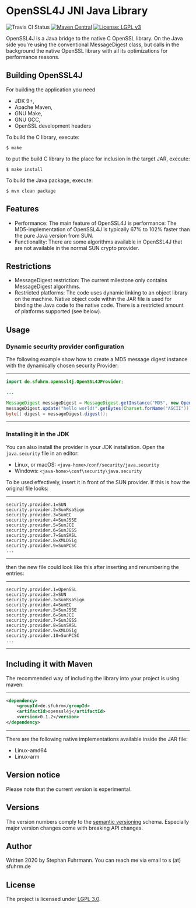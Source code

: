 OpenSSL4J JNI Java Library
===================
![Travis CI Status](https://travis-ci.org/sfuhrm/openssl4j.svg?branch=master)
[![Maven Central](https://maven-badges.herokuapp.com/maven-central/de.sfuhrm/openssl4j/badge.svg)](https://maven-badges.herokuapp.com/maven-central/de.sfuhrm/openssl4j) 
[![License: LGPL v3](https://img.shields.io/badge/License-LGPL%20v3-blue.svg)](https://www.gnu.org/licenses/lgpl-3.0)

OpenSSL4J is a Java bridge to the native C OpenSSL library. On the Java side you're
using the conventional MessageDigest class, but calls in the
background the native OpenSSL library with all its
optimizations for performance reasons.

## Building OpenSSL4J

For building the application you need
* JDK 9+,
* Apache Maven,
* GNU Make,
* GNU GCC,
* OpenSSL development headers

To build the C library, execute:

    $ make
    
to put the build C library to the place for inclusion in the target JAR, execute:

    $ make install

To build the Java package, execute:

    $ mvn clean package

## Features

* Performance: The main feature of OpenSSL4J is performance: The MD5-implementation of OpenSSL4J is
typically 67% to 102% faster than the pure Java version from SUN.
* Functionality: There are some algorithms available in OpenSSL4J that are not available in the
normal SUN crypto provider.

## Restrictions

* MessageDigest restriction: The current milestone only contains MessageDigest algorithms.
* Restricted platforms: The code uses dynamic linking to an object library on the machine.
  Native object code within the JAR file is used for binding the Java code to the native code.
  There is a restricted amount of platforms supported (see below).

## Usage

### Dynamic security provider configuration

The following example show how to create a MD5 message digest instance with the
dynamically chosen security Provider:

---------------------------------------

```java
import de.sfuhrm.openssl4j.OpenSSL4JProvider;

...

MessageDigest messageDigest = MessageDigest.getInstance("MD5", new OpenSSL4JProvider());
messageDigest.update("hello world!".getBytes(Charset.forName("ASCII")));
byte[] digest = messageDigest.digest():
```

---------------------------------------

### Installing it in the JDK

You can also install the provider in your JDK installation. Open the `java.security` file in an editor:
* Linux, or macOS: `<java-home>/conf/security/java.security`
* Windows: `<java-home>\conf\security\java.security`

To be used effectively, insert it in front of the SUN provider. If this is how the original file looks:

---------------------------------------

```
security.provider.1=SUN
security.provider.2=SunRsaSign
security.provider.3=SunEC
security.provider.4=SunJSSE
security.provider.5=SunJCE
security.provider.6=SunJGSS
security.provider.7=SunSASL
security.provider.8=XMLDSig
security.provider.9=SunPCSC
...
```

---------------------------------------

then the new file could look like this after inserting and renumbering the entries:

---------------------------------------

```
security.provider.1=OpenSSL
security.provider.2=SUN
security.provider.3=SunRsaSign
security.provider.4=SunEC
security.provider.5=SunJSSE
security.provider.6=SunJCE
security.provider.7=SunJGSS
security.provider.8=SunSASL
security.provider.9=XMLDSig
security.provider.10=SunPCSC
...
```

---------------------------------------

## Including it with Maven

The recommended way of including the library into your project is using maven:

---------------------------------------

```xml
<dependency>
    <groupId>de.sfuhrm</groupId>
    <artifactId>openssl4j</artifactId>
    <version>0.1.2</version>
</dependency>
```

---------------------------------------

There are the following native implementations available inside the JAR file:
* Linux-amd64
* Linux-arm

## Version notice

Please note that the current version is experimental. 

## Versions

The version numbers comply to the
[semantic versioning](https://semver.org/) schema.
Especially major version changes come with breaking API
changes.

## Author

Written 2020 by Stephan Fuhrmann. You can reach me via email to s (at) sfuhrm.de

## License

The project is licensed under [LGPL 3.0](https://www.gnu.org/licenses/lgpl-3.0.en.html).

